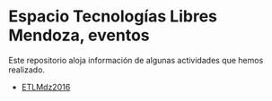 # Espacio Tecnologías Libres Mendoza, eventos

Este repositorio aloja información de algunas actividades que hemos realizado.


* [ETLMdz2016](2016/)

